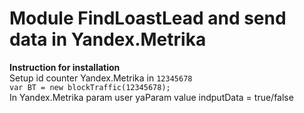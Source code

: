 # Module FindLoastLead and send data in Yandex.Metrika
**Instruction for installation**<br>
Setup id counter Yandex.Metrika in `12345678`<br>
`var BT = new blockTraffic(12345678);`<br>
In Yandex.Metrika param user yaParam value indputData = true/false<br>